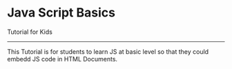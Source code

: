 # Java Script Basics
Tutorial for Kids<br/>
<hr/>
This Tutorial is for students to learn JS at basic level so that they could embedd JS code in HTML Documents.
